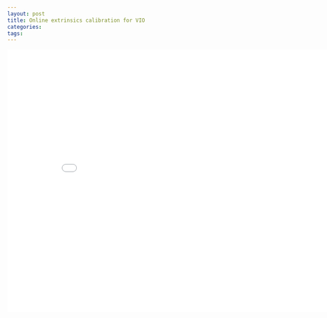 ```yaml
---
layout: post
title: Online extrinsics calibration for VIO
categories:
tags:
---
```


<center><embed src="/pdfs/posts/VIO from scratch 2-2, 2-3.pdf" width="850" height="600"></center>
